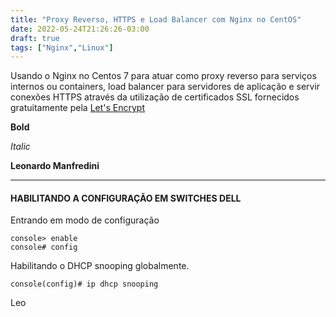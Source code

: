 ```yaml
---
title: "Proxy Reverso, HTTPS e Load Balancer com Nginx no CentOS"
date: 2022-05-24T21:26:26-03:00
draft: true
tags: ["Nginx","Linux"]
---
```



Usando o Nginx no Centos 7 para atuar como proxy reverso para serviços internos ou containers, load balancer para servidores de aplicação e servir conexões HTTPS através da utilização de certificados SSL fornecidos gratuitamente pela [Let's Encrypt](https://letsencrypt.org/)


**Bold**

*Italic*

**Leonardo Manfredini**


------------
#### HABILITANDO A CONFIGURAÇÃO EM SWITCHES DELL

Entrando em modo de configuração

    console> enable
    console# config

Habilitando o DHCP snooping globalmente.

    console(config)# ip dhcp snooping

Leo
